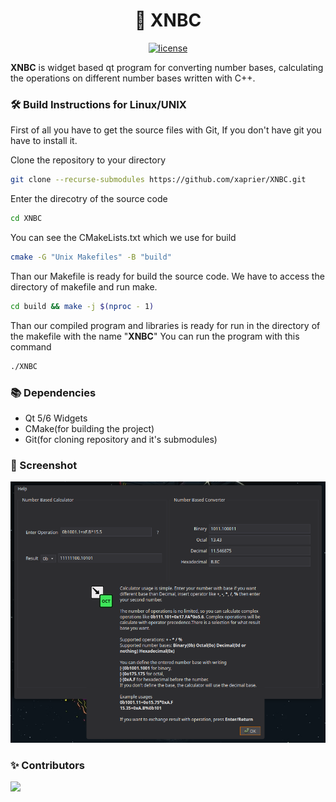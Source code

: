 <h1 align="center">
  🚀 XNBC
</h1>

<p align="center">
  <a href="https://github.com/xaprier/XNBC/blob/main/LICENSE" target="blank">
    <img src="https://img.shields.io/github/license/xaprier/XNBC" alt="license" />
  </a>
</p>

<b>XNBC</b> is widget based qt program for converting number bases, calculating the operations on different number bases written with C++.

### 🛠️ Build Instructions for Linux/UNIX

First of all you have to get the source files with Git, If you don't have git you have to install it.

Clone the repository to your directory

```sh
git clone --recurse-submodules https://github.com/xaprier/XNBC.git
```

Enter the direcotry of the source code

```sh
cd XNBC
```

You can see the CMakeLists.txt which we use for build

```sh
cmake -G "Unix Makefiles" -B "build"
```

Than our Makefile is ready for build the source code. We have to access the directory of makefile and run make.

```sh
cd build && make -j $(nproc - 1)
```

Than our compiled program and libraries is ready for run in the directory of the makefile with the name "<b>XNBC</b>"
You can run the program with this command

```sh
./XNBC
```

### 📚 Dependencies

- Qt 5/6 Widgets
- CMake(for building the project)
- Git(for cloning repository and it's submodules)

### 📸 Screenshot 

![](https://raw.githubusercontent.com/xaprier/XNBC/main/screenshot/nbc.png)

### ✨ Contributors

<a href="https://github.com/xaprier/XNBC/graphs/contributors">
  <img src="https://contrib.rocks/image?repo=xaprier/XNBC" />
</a>